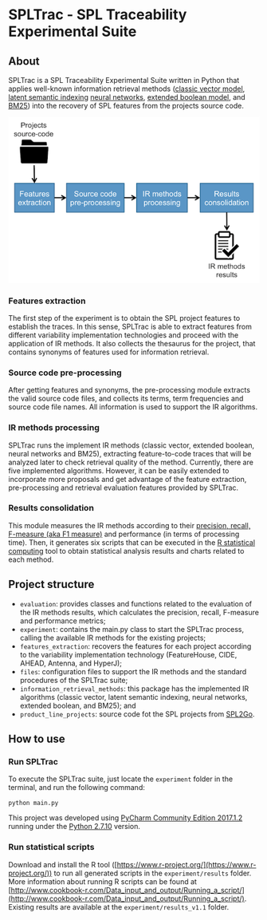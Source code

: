 # SPLTrac - SPL Traceability Experimental Suite

## About
SPLTrac is a SPL Traceability Experimental Suite written in Python that applies well-known information retrieval methods ([classic vector model](https://en.wikipedia.org/wiki/Vector_space_model), [latent semantic indexing](https://en.wikipedia.org/wiki/Latent_semantic_analysis) [neural networks](http://dl.acm.org/citation.cfm?doid=122860.122880), [extended boolean model](https://en.wikipedia.org/wiki/Extended_Boolean_model), and [BM25](https://en.wikipedia.org/wiki/Okapi_BM25)) into the recovery of SPL features from the projects source code.

![Suite steps](steps.png)

### Features extraction
The first step of the experiment is to obtain the SPL project features to establish the traces. In this sense, SPLTrac is able to extract features from different variability implementation technologies and proceed with the application of IR methods. It also collects the thesaurus for the project, that contains synonyms of features used for information retrieval.

### Source code pre-processing
After getting features and synonyms, the pre-processing module extracts the valid source code files, and collects its terms, term frequencies and source code file names. All information is used to support the IR algorithms.

### IR methods processing
SPLTrac runs the implement IR methods (classic vector, extended boolean, neural networks and BM25), extracting feature-to-code traces that will be analyzed later to check retrieval quality of the method. Currently, there are five implemented algorithms. However, it can be easily extended to incorporate more proposals and get advantage of the feature extraction, pre-processing and retrieval evaluation features provided by SPLTrac.

### Results consolidation
This module measures the IR methods according to their [precision, recall, F-measure (aka F1 measure)](https://en.wikipedia.org/wiki/Evaluation_measures_(information_retrieval)) and performance (in terms of processing time). Then, it generates six scripts that can be executed in the [R statistical computing](https://www.r-project.org/) tool to obtain statistical analysis results and charts related to each method.

## Project structure

* `evaluation`: provides classes and functions related to the evaluation of the IR methods results, which calculates the precision, recall, F-measure and performance metrics;
* `experiment`: contains the main.py class to start the SPLTrac process, calling the available IR methods for the existing projects;
* `features_extraction`: recovers the features for each project according to the variability implementation technology (FeatureHouse, CIDE, AHEAD, Antenna, and HyperJ);
* `files`: configuration files to support the IR methods and the standard procedures of the SPLTrac suite;
* `information_retrieval_methods`: this package has the implemented IR algorithms (classic vector, latent semantic indexing, neural networks, extended boolean, and BM25); and
* `product_line_projects`: source code fot the SPL projects from [SPL2Go](http://spl2go.cs.ovgu.de/).

## How to use

### Run SPLTrac

To execute the SPLTrac suite, just locate the `experiment` folder in the terminal, and run the following command:

```
python main.py
```

This project was developed using [PyCharm Community Edition 2017.1.2](https://www.jetbrains.com/pycharm/) running under the [Python 2.7.10](https://www.python.org/) version.

### Run statistical scripts

Download and install the R tool ([https://www.r-project.org/](https://www.r-project.org/)) to run all generated scripts in the `experiment/results` folder. More information about running R scripts can be found at [http://www.cookbook-r.com/Data_input_and_output/Running_a_script/](http://www.cookbook-r.com/Data_input_and_output/Running_a_script/). Existing results are available at the `experiment/results_v1.1` folder.

